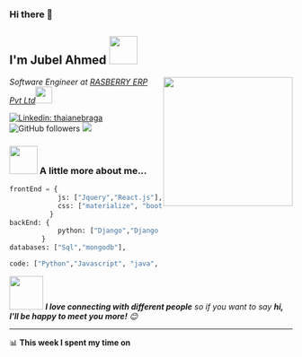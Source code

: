 ### Hi there 👋

<h2> I'm Jubel Ahmed <img src="https://media.giphy.com/media/12oufCB0MyZ1Go/giphy.gif" width="50"></h2>
<img align='right' src="https://media.giphy.com/media/M9gbBd9nbDrOTu1Mqx/giphy.gif" width="230">
<p><em>Software Engineer at <a href="#">RASBERRY ERP Pvt Ltd</a><img src="https://media.giphy.com/media/WUlplcMpOCEmTGBtBW/giphy.gif" width="30"> 
</em></p>

[![Linkedin: thaianebraga](https://img.shields.io/badge/-jubel_ahmed-blue?style=flat-square&logo=Linkedin&logoColor=white&link=https://www.linkedin.com/in/jubelahmed8180/)](https://www.linkedin.com/in/jubelahmed8180/)
![GitHub followers](https://img.shields.io/github/followers/jubelAhmed?label=Follow&style=social)
![](https://visitor-badge.glitch.me/badge?page_id=jubelahmed.jubelahmed)

### <img src="https://media.giphy.com/media/VgCDAzcKvsR6OM0uWg/giphy.gif" width="50"> A little more about me...  

```Python
frontEnd = {
            js: ["Jquery","React.js"],
            css: ["materialize", "bootstrap"]
          }
backEnd: {
            python: ["Django","Django Rest Framework"]
        }
databases: ["Sql","mongodb"],

code: ["Python","Javascript", "java", "c","php"],

```

<img src="https://media.giphy.com/media/LnQjpWaON8nhr21vNW/giphy.gif" width="60"> <em><b>I love connecting with different people</b> so if you want to say <b>hi, I'll be happy to meet you more!</b> 😊</em>

---
📊 **This week I spent my time on**
<!--START_SECTION:waka-->
```text

```
<!--END_SECTION:waka-->


<!--
**jubelAhmed/jubelAhmed** is a ✨ _special_ ✨ repository because its `README.md` (this file) appears on your GitHub profile.

Here are some ideas to get you started:

- 🔭 I’m currently working on ...
- 🌱 I’m currently learning ...
- 👯 I’m looking to collaborate on ...
- 🤔 I’m looking for help with ...
- 💬 Ask me about ...
- 📫 How to reach me: ...
- 😄 Pronouns: ...
- ⚡ Fun fact: ...
-->
